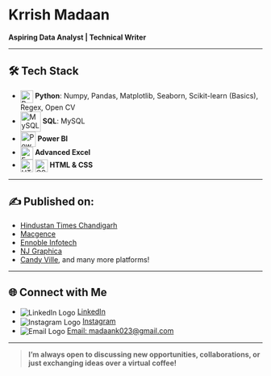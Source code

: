 # Krrish Madaan   
**Aspiring Data Analyst | Technical Writer**  

---

## 🛠️ Tech Stack  

- <img src="https://cdn.jsdelivr.net/gh/devicons/devicon/icons/python/python-original.svg" alt="Python Logo" width="25" style="vertical-align:middle;"> **Python**: Numpy, Pandas, Matplotlib, Seaborn, Scikit-learn (Basics), Regex, Open CV  
- <img src="https://cdn.jsdelivr.net/gh/devicons/devicon/icons/mysql/mysql-original-wordmark.svg" alt="MySQL Logo" width="40" style="vertical-align:middle;"> **SQL**: MySQL  
- <img src="https://upload.wikimedia.org/wikipedia/commons/c/cf/New_Power_BI_Logo.svg" alt="Power BI Logo" width="30" style="vertical-align:middle;"> **Power BI**  
- <img src="https://img.icons8.com/color/48/000000/microsoft-excel-2019.png" alt="Excel Logo" width="25" style="vertical-align:middle;"> **Advanced Excel**   
- <img src="https://cdn.jsdelivr.net/gh/devicons/devicon/icons/html5/html5-original.svg" alt="HTML Logo" width="25" style="vertical-align:middle;">  <img src="https://cdn.jsdelivr.net/gh/devicons/devicon/icons/css3/css3-original.svg" alt="CSS Logo" width="25" style="vertical-align:middle;"> **HTML & CSS**
   
 

---

## ✍️ Published on:   

- [Hindustan Times Chandigarh](https://docs.google.com/document/d/10g1lAT1rI8Z-_0Lz5rpKBgb35CwaEQcf6_aUJVpEQ0Y/edit?tab=t.0)  
- [Macgence](https://macgence.com/resources/blogs/)  
- [Ennoble Infotech](https://ennobleinfotech.com/blog/)
- [NJ Graphica](https://njgraphica.com/blog)
- [Candy Ville](https://candyville.ca/blogs/news), and many more platforms!

---

 
## 🌐 Connect with Me

- <img src="https://img.icons8.com/color/32/000000/linkedin.png" alt="LinkedIn Logo" style="vertical-align:middle;"> [LinkedIn](https://www.linkedin.com/in/krrish-madaan-264968231/)  
- <img src="https://img.icons8.com/color/32/000000/instagram-new.png" alt="Instagram Logo" style="vertical-align:middle;"> [Instagram](https://www.instagram.com/krrishmadaan5?igsh=MWUwOGE4aTE5bTVxcw==)  
- <img src="https://img.icons8.com/color/32/000000/email.png" alt="Email Logo" style="vertical-align:middle;"> [Email: madaank023@gmail.com](mailto:madaank023@gmail.com)


---

> **I’m always open to discussing new opportunities, collaborations, or just exchanging ideas over a virtual coffee!**  
